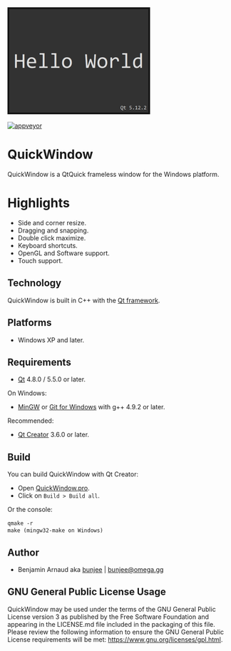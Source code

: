 <img src="QuickWindow.png" alt="QuickWindow" width="320px">

[![appveyor](http://ci.appveyor.com/api/projects/status/d553ojt2rtj39jhh?svg=true)](http://ci.appveyor.com/project/3unjee/quickwindow)

# QuickWindow

QuickWindow is a QtQuick frameless window for the Windows platform.<br>

# Highlights

- Side and corner resize.
- Dragging and snapping.
- Double click maximize.
- Keyboard shortcuts.
- OpenGL and Software support.
- Touch support.

## Technology

QuickWindow is built in C++ with the [Qt framework](http://github.com/qtproject).

## Platforms

- Windows XP and later.

## Requirements

- [Qt](http://download.qt.io/official_releases/qt) 4.8.0 / 5.5.0 or later.

On Windows:
- [MinGW](http://sourceforge.net/projects/mingw) or [Git for Windows](http://git-for-windows.github.io) with g++ 4.9.2 or later.

Recommended:
- [Qt Creator](http://download.qt.io/official_releases/qtcreator) 3.6.0 or later.

## Build

You can build QuickWindow with Qt Creator:
- Open [QuickWindow.pro](QuickWindow.pro).
- Click on `Build > Build all`.

Or the console:

    qmake -r
    make (mingw32-make on Windows)

## Author

- Benjamin Arnaud aka [bunjee](http://bunjee.me) | <bunjee@omega.gg>

## GNU General Public License Usage

QuickWindow may be used under the terms of the GNU General Public License version 3 as published
by the Free Software Foundation and appearing in the LICENSE.md file included in the packaging
of this file. Please review the following information to ensure the GNU General Public License
requirements will be met: https://www.gnu.org/licenses/gpl.html.
